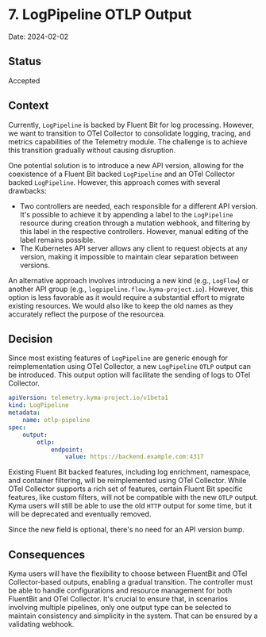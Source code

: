 # 7. LogPipeline OTLP Output

Date: 2024-02-02

## Status

Accepted

## Context

Currently, `LogPipeline` is backed by Fluent Bit for log processing.
However, we want to transition to OTel Collector to consolidate logging, tracing, and metrics capabilities of the Telemetry module.
The challenge is to achieve this transition gradually without causing disruption.

One potential solution is to introduce a new API version, allowing for the coexistence of a Fluent Bit backed `LogPipeline` and an OTel Collector backed `LogPipeline`. However, this approach comes with several drawbacks:

* Two controllers are needed, each responsible for a different API version. It's possible to achieve it by appending a label to the `LogPipeline` resource during creation through a mutation webhook, and filtering by this label in the respective controllers.
However, manual editing of the label remains possible.
* The Kubernetes API server allows any client to request objects at any version, making it impossible to maintain clear separation between versions.

An alternative approach involves introducing a new kind (e.g., `LogFlow`) or another API group (e.g., `logpipeline.flow.kyma-project.io`).
However, this option is less favorable as it would require a substantial effort to migrate existing resources. We would also like to keep the old names as they accurately reflect the purpose of the resourcea.

## Decision

Since most existing features of `LogPipeline` are generic enough for reimplementation using OTel Collector, a new `LogPipeline` `OTLP` output can be introduced.
This output option will facilitate the sending of logs to OTel Collector.

```yaml
apiVersion: telemetry.kyma-project.io/v1beta1
kind: LogPipeline
metadata:
    name: otlp-pipeline
spec:
    output:
        otlp:
            endpoint:
                value: https://backend.example.com:4317
```

Existing Fluent Bit backed features, including log enrichment, namespace, and container filtering, will be reimplemented using OTel Collector.
While OTel Collector supports a rich set of features, certain Fluent Bit specific features, like custom filters, will not be compatible with the new `OTLP` output.
Kyma users will still be able to use the old `HTTP` output for some time, but it will be deprecated and eventually removed.

Since the new field is optional, there's no need for an API version bump.

## Consequences

Kyma users will have the flexibility to choose between FluentBit and OTel Collector-based outputs, enabling a gradual transition.
The controller must be able to handle configurations and resource management for both FluentBit and OTel Collector.
It's crucial to ensure that, in scenarios involving multiple pipelines, only one output type can be selected to maintain consistency and simplicity in the system. That can be ensured by a validating webhook.

